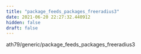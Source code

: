 ```yaml
---
title: "package_feeds_packages_freeradius3"
date: 2021-06-20 22:27:32.440912
hidden: false
draft: false
---
```


ath79/generic/package_feeds_packages_freeradius3

